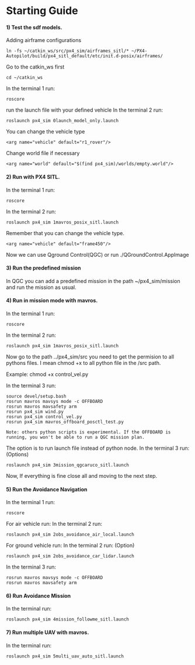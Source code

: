 # Starting Guide

#### 1) Test the sdf models.

Adding airframe configurations
```
ln -fs ~/catkin_ws/src/px4_sim/airframes_sitl/* ~/PX4-Autopilot/build/px4_sitl_default/etc/init.d-posix/airframes/
```

Go to the catkin_ws first
```
cd ~/catkin_ws
```
In the terminal 1 run:
```
roscore
```
run the launch file with your defined vehicle
In the terminal 2 run:
```
roslaunch px4_sim 0launch_model_only.launch
```
You can change the vehicle type 
```
<arg name="vehicle" default="r1_rover"/>
```
Change world file if necessary
```
<arg name="world" default="$(find px4_sim)/worlds/empty.world"/>
```

#### 2) Run with PX4 SITL.
In the terminal 1 run:
```
roscore
```
In the terminal 2 run:
```
roslaunch px4_sim 1mavros_posix_sitl.launch
```

Remember that you can change the vehicle type.
```
<arg name="vehicle" default="frame450"/>
```
Now we can use Qground Control(QGC) or run ./QGroundControl.AppImage

#### 3) Run the predefined mission

In QGC you can add a predefined mission in the path ~/px4_sim/mission and run the mission as usual.

#### 4) Run in mission mode with mavros.
In the terminal 1 run:
```
roscore
```
In the terminal 2 run:
```
roslaunch px4_sim 1mavros_posix_sitl.launch
```
Now go to the path ../px4_sim/src you need to get the permision to all pythons files. I mean chmod +x to all python file in the /src path.

Example: chmod +x control_vel.py

In the terminal 3 run:
```
source devel/setup.bash
rosrun mavros mavsys mode -c OFFBOARD
rosrun mavros mavsafety arm
rosrun px4_sim wind.py
rosrun px4_sim control_vel.py
rosrun px4_sim mavros_offboard_posctl_test.py
```
``Note: others python scripts is experimental. If the OFFBOARD is running, you won't be able to run a QGC mission plan.``

The option is to run launch file instead of python node.
In the terminal 3 run: (Options)
```
roslaunch px4_sim 3mission_qgcaruco_sitl.launch
```
Now, If everything is fine close all and moving to the next step.

#### 5) Run the Avoidance Navigation
In the terminal 1 run:
```
roscore
```
For air vehicle run:
In the terminal 2 run:
```
roslaunch px4_sim 2obs_avoidance_air_local.launch
```

For ground vehicle run:
In the terminal 2 run: (Option)
```
roslaunch px4_sim 2obs_avoidance_car_lidar.launch
```
In the terminal 3 run:
```
rosrun mavros mavsys mode -c OFFBOARD
rosrun mavros mavsafety arm
```

#### 6) Run Avoidance Mission
In the terminal run:
```
roslaunch px4_sim 4mission_followme_sitl.launch
```
    
#### 7) Run multiple UAV with mavros.
In the terminal run:
```
roslaunch px4_sim 5multi_uav_auto_sitl.launch
```